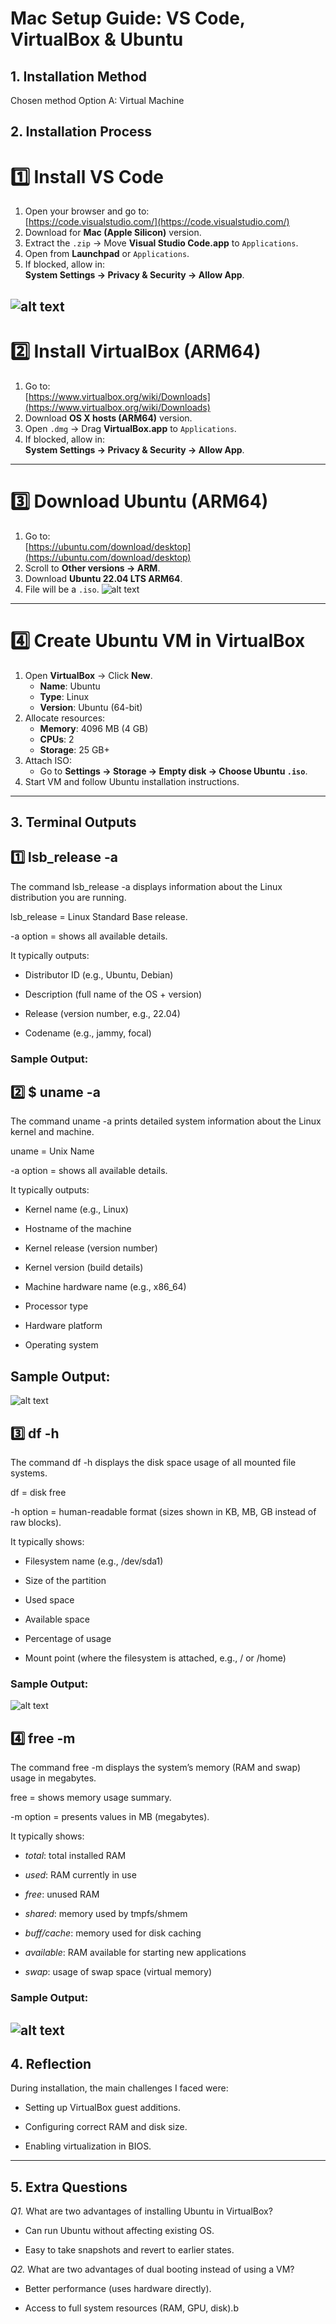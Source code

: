 # Mac Setup Guide: VS Code, VirtualBox & Ubuntu
## 1. Installation Method
Chosen method Option A: Virtual Machine

## 2. Installation Process

# 1️⃣ Install VS Code
1. Open your browser and go to:  
   [https://code.visualstudio.com/](https://code.visualstudio.com/)  
2. Download for **Mac (Apple Silicon)** version.  
3. Extract the `.zip` → Move **Visual Studio Code.app** to `Applications`.  
4. Open from **Launchpad** or `Applications`.  
5. If blocked, allow in:  
   **System Settings → Privacy & Security → Allow App**.

![alt text](image-8.png)
---

# 2️⃣ Install VirtualBox (ARM64)
1. Go to:  
   [https://www.virtualbox.org/wiki/Downloads](https://www.virtualbox.org/wiki/Downloads)  
2. Download **OS X hosts (ARM64)** version.  
3. Open `.dmg` → Drag **VirtualBox.app** to `Applications`.  
4. If blocked, allow in:  
   **System Settings → Privacy & Security → Allow App**.

---

# 3️⃣ Download Ubuntu (ARM64)
1. Go to:  
   [https://ubuntu.com/download/desktop](https://ubuntu.com/download/desktop)  
2. Scroll to **Other versions → ARM**.  
3. Download **Ubuntu 22.04 LTS ARM64**.  
4. File will be a `.iso`.
![alt text](image-5.png)

---

# 4️⃣ Create Ubuntu VM in VirtualBox
1. Open **VirtualBox** → Click **New**.  
   - **Name**: Ubuntu  
   - **Type**: Linux  
   - **Version**: Ubuntu (64-bit)  
2. Allocate resources:  
   - **Memory**: 4096 MB (4 GB)  
   - **CPUs**: 2  
   - **Storage**: 25 GB+  
3. Attach ISO:  
   - Go to **Settings → Storage → Empty disk → Choose Ubuntu `.iso`**.  
4. Start VM and follow Ubuntu installation instructions.

---

## 3. Terminal Outputs

## 1️⃣ lsb_release -a
The command lsb_release -a displays information about the Linux distribution you are running.

lsb_release = Linux Standard Base release.

-a option = shows all available details.

It typically outputs:

- Distributor ID (e.g., Ubuntu, Debian)

- Description (full name of the OS + version)

- Release (version number, e.g., 22.04)

- Codename (e.g., jammy, focal)

### Sample Output:


## 2️⃣ $ uname -a
The command uname -a prints detailed system information about the Linux kernel and machine.

uname = Unix Name

-a option = shows all available details.

It typically outputs:

- Kernel name (e.g., Linux)

- Hostname of the machine

- Kernel release (version number)

- Kernel version (build details)

- Machine hardware name (e.g., x86_64)

- Processor type

- Hardware platform

- Operating system

## Sample Output:

![alt text](image-6.png)

## 3️⃣  df -h
The command df -h displays the disk space usage of all mounted file systems.

df = disk free

-h option = human-readable format (sizes shown in KB, MB, GB instead of raw blocks).

It typically shows:

- Filesystem name (e.g., /dev/sda1)

- Size of the partition

- Used space

- Available space

- Percentage of usage

- Mount point (where the filesystem is attached, e.g., / or /home)

### Sample Output:
![alt text](image-7.png)

## 4️⃣ free -m
The command free -m displays the system’s memory (RAM and swap) usage in megabytes.

free = shows memory usage summary.

-m option = presents values in MB (megabytes).

It typically shows:

- *total*: total installed RAM

- *used*: RAM currently in use

- *free*: unused RAM

- *shared*: memory used by tmpfs/shmem

- *buff/cache*: memory used for disk caching

- *available*: RAM available for starting new applications

- *swap*: usage of swap space (virtual memory)

### Sample Output:
![alt text](images/image-39.png)
---

## 4. Reflection

During installation, the main challenges I faced were:

- Setting up VirtualBox guest additions.

- Configuring correct RAM and disk size.

- Enabling virtualization in BIOS.

---

## 5. Extra Questions

*Q1.* What are two advantages of installing Ubuntu in VirtualBox?

- Can run Ubuntu without affecting existing OS.

- Easy to take snapshots and revert to earlier states.

*Q2.* What are two advantages of dual booting instead of using a VM?

- Better performance (uses hardware directly).

- Access to full system resources (RAM, GPU, disk).b